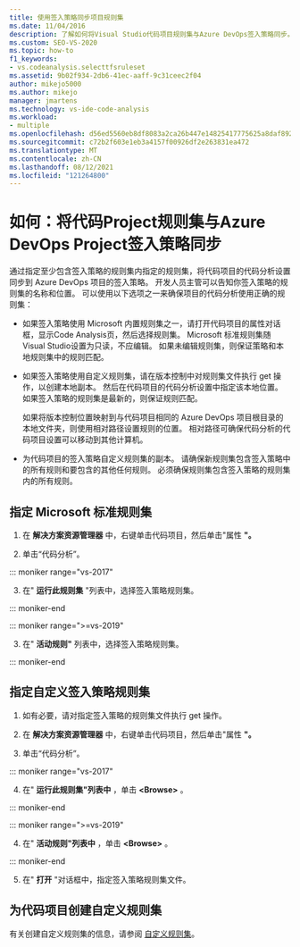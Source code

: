 ```yaml
---
title: 使用签入策略同步项目规则集
ms.date: 11/04/2016
description: 了解如何将Visual Studio代码项目规则集与Azure DevOps签入策略同步。
ms.custom: SEO-VS-2020
ms.topic: how-to
f1_keywords:
- vs.codeanalysis.selecttfsruleset
ms.assetid: 9b02f934-2db6-41ec-aaff-9c31ceec2f04
author: mikejo5000
ms.author: mikejo
manager: jmartens
ms.technology: vs-ide-code-analysis
ms.workload:
- multiple
ms.openlocfilehash: d56ed5560eb8df8083a2ca26b447e14825417775625a8daf89230549eea766ab
ms.sourcegitcommit: c72b2f603e1eb3a4157f00926df2e263831ea472
ms.translationtype: MT
ms.contentlocale: zh-CN
ms.lasthandoff: 08/12/2021
ms.locfileid: "121264800"
---
```

# <a name="how-to-synchronize-code-project-rule-sets-with-an-azure-devops-project-check-in-policy"></a>如何：将代码Project规则集与Azure DevOps Project签入策略同步

通过指定至少包含签入策略的规则集内指定的规则集，将代码项目的代码分析设置同步到 Azure DevOps 项目的签入策略。 开发人员主管可以告知你签入策略的规则集的名称和位置。 可以使用以下选项之一来确保项目的代码分析使用正确的规则集：

- 如果签入策略使用 Microsoft 内置规则集之一，请打开代码项目的属性对话框，显示Code Analysis页，然后选择规则集。 Microsoft 标准规则集随 Visual Studio设置为只读，不应编辑。 如果未编辑规则集，则保证策略和本地规则集中的规则匹配。

- 如果签入策略使用自定义规则集，请在版本控制中对规则集文件执行 get 操作，以创建本地副本。 然后在代码项目的代码分析设置中指定该本地位置。 如果签入策略的规则集是最新的，则保证规则匹配。

     如果将版本控制位置映射到与代码项目相同的 Azure DevOps 项目根目录的本地文件夹，则使用相对路径设置规则的位置。 相对路径可确保代码分析的代码项目设置可以移动到其他计算机。

- 为代码项目的签入策略自定义规则集的副本。 请确保新规则集包含签入策略中的所有规则和要包含的其他任何规则。 必须确保规则集包含签入策略的规则集内的所有规则。

## <a name="to-specify-a-microsoft-standard-rule-set"></a>指定 Microsoft 标准规则集

1. 在 **解决方案资源管理器** 中，右键单击代码项目，然后单击"属性 **"。**

2. 单击“代码分析”。

::: moniker range="vs-2017"

3. 在" **运行此规则集** "列表中，选择签入策略规则集。

::: moniker-end

::: moniker range=">=vs-2019"

3. 在" **活动规则"** 列表中，选择签入策略规则集。

::: moniker-end

## <a name="to-specify-a-custom-check-in-policy-rule-set"></a>指定自定义签入策略规则集

1. 如有必要，请对指定签入策略的规则集文件执行 get 操作。

2. 在 **解决方案资源管理器** 中，右键单击代码项目，然后单击"属性 **"。**

3. 单击“代码分析”。

::: moniker range="vs-2017"

4. 在" **运行此规则集"列表中** ，单击 **\<Browse>** 。

::: moniker-end

::: moniker range=">=vs-2019"

4. 在" **活动规则"列表中** ，单击 **\<Browse>** 。

::: moniker-end

5. 在" **打开** "对话框中，指定签入策略规则集文件。

## <a name="to-create-a-custom-rule-set-for-a-code-project"></a>为代码项目创建自定义规则集

有关创建自定义规则集的信息，请参阅 [自定义规则集](how-to-create-a-custom-rule-set.md)。
